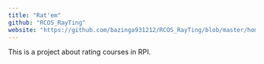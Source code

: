 ```yaml
---
title: "Rat'em"
github: "RCOS_RayTing"
website: "https://github.com/bazinga931212/RCOS_RayTing/blob/master/homepage.html"
---
```


This is a project about rating courses in RPI.
